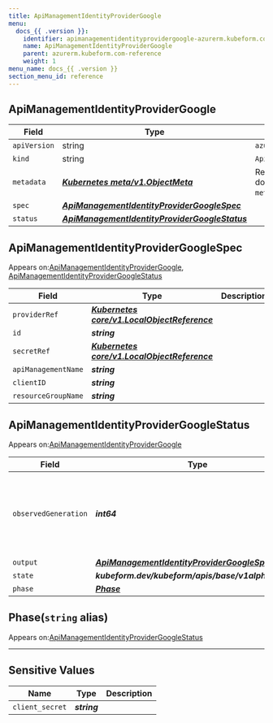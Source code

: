 ```yaml
---
title: ApiManagementIdentityProviderGoogle
menu:
  docs_{{ .version }}:
    identifier: apimanagementidentityprovidergoogle-azurerm.kubeform.com
    name: ApiManagementIdentityProviderGoogle
    parent: azurerm.kubeform.com-reference
    weight: 1
menu_name: docs_{{ .version }}
section_menu_id: reference
---
```


## ApiManagementIdentityProviderGoogle
| Field | Type | Description |
| ------ | ----- | ----------- |
| `apiVersion` | string | `azurerm.kubeform.com/v1alpha1` |
|    `kind` | string | `ApiManagementIdentityProviderGoogle` |
| `metadata` | ***[Kubernetes meta/v1.ObjectMeta](https://v1-18.docs.kubernetes.io/docs/reference/generated/kubernetes-api/v1.18/#objectmeta-v1-meta)***|Refer to the Kubernetes API documentation for the fields of the `metadata` field.|
| `spec` | ***[ApiManagementIdentityProviderGoogleSpec](#apimanagementidentityprovidergooglespec)***||
| `status` | ***[ApiManagementIdentityProviderGoogleStatus](#apimanagementidentityprovidergooglestatus)***||
## ApiManagementIdentityProviderGoogleSpec

Appears on:[ApiManagementIdentityProviderGoogle](#apimanagementidentityprovidergoogle), [ApiManagementIdentityProviderGoogleStatus](#apimanagementidentityprovidergooglestatus)

| Field | Type | Description |
| ------ | ----- | ----------- |
| `providerRef` | ***[Kubernetes core/v1.LocalObjectReference](https://v1-18.docs.kubernetes.io/docs/reference/generated/kubernetes-api/v1.18/#localobjectreference-v1-core)***||
| `id` | ***string***||
| `secretRef` | ***[Kubernetes core/v1.LocalObjectReference](https://v1-18.docs.kubernetes.io/docs/reference/generated/kubernetes-api/v1.18/#localobjectreference-v1-core)***||
| `apiManagementName` | ***string***||
| `clientID` | ***string***||
| `resourceGroupName` | ***string***||
## ApiManagementIdentityProviderGoogleStatus

Appears on:[ApiManagementIdentityProviderGoogle](#apimanagementidentityprovidergoogle)

| Field | Type | Description |
| ------ | ----- | ----------- |
| `observedGeneration` | ***int64***| ***(Optional)*** Resource generation, which is updated on mutation by the API Server.|
| `output` | ***[ApiManagementIdentityProviderGoogleSpec](#apimanagementidentityprovidergooglespec)***| ***(Optional)*** |
| `state` | ***kubeform.dev/kubeform/apis/base/v1alpha1.State***| ***(Optional)*** |
| `phase` | ***[Phase](#phase)***| ***(Optional)*** |
## Phase(`string` alias)

Appears on:[ApiManagementIdentityProviderGoogleStatus](#apimanagementidentityprovidergooglestatus)

---
## Sensitive Values
| Name | Type | Description |
|------|------|-------------|
| `client_secret` | ***string*** ||
